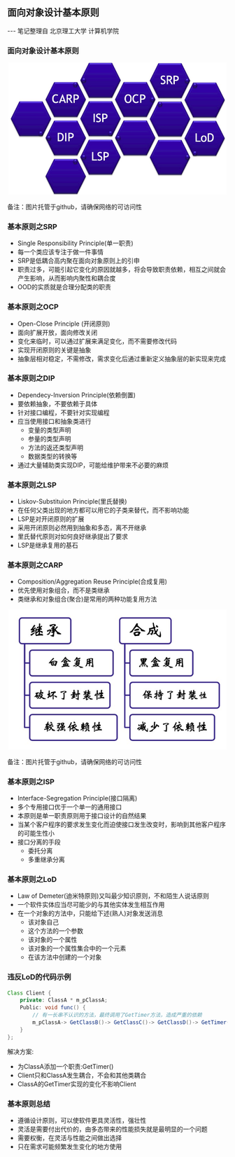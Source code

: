 面向对象设计基本原则
---

--- 笔记整理自 北京理工大学 计算机学院

###  面向对象设计基本原则

<div align="center">
    <img width="500" src="./screenshot/26.jpg">
</div>

备注：图片托管于github，请确保网络的可访问性

### 基本原则之SRP

- Single Responsibility Principle(单一职责)
- 每一个类应该专注于做一件事情
- SRP是低耦合高内聚在面向对象原则上的引申
- 职责过多，可能引起它变化的原因就越多，将会导致职责依赖，相互之间就会产生影响，从而影响内聚性和耦合度
- OOD的实质就是合理分配类的职责

### 基本原则之OCP

- Open-Close Principle (开闭原则)
- 面向扩展开放，面向修改关闭
- 变化来临时，可以通过扩展来满足变化，而不需要修改代码
- 实现开闭原则的关键是抽象
- 抽象层相对稳定，不需修改，需求变化后通过重新定义抽象层的新实现来完成

### 基本原则之DIP

- Dependecy-Inversion Principle(依赖倒置) 
- 要依赖抽象，不要依赖于具体
- 针对接口编程，不要针对实现编程
- 应当使用接口和抽象类进行
    * 变量的类型声明
    * 参量的类型声明
    * 方法的返还类型声明
    * 数据类型的转换等
- 通过大量辅助类实现DIP，可能给维护带来不必要的麻烦

### 基本原则之LSP

- Liskov-Substituion Principle(里氏替换)
- 在任何父类出现的地方都可以用它的子类来替代，而不影响功能
- LSP是对开闭原则的扩展
- 采用开闭原则必然用到抽象和多态，离不开继承
- 里氏替代原则对如何良好继承提出了要求
- LSP是继承复用的基石

### 基本原则之CARP

- Composition/Aggregation Reuse Principle(合成复用) 
- 优先使用对象组合，而不是类继承
- 类继承和对象组合(聚合)是常用的两种功能复用方法

<div align="center">
    <img width="500" src="./screenshot/27.jpg">
</div>

备注：图片托管于github，请确保网络的可访问性

### 基本原则之ISP

- Interface-Segregation Principle(接口隔离)
- 多个专用接口优于一个单一的通用接口
- 本原则是单一职责原则用于接口设计的自然结果
- 当某个客户程序的要求发生变化而迫使接口发生改变时，影响到其他客户程序的可能生性小
- 接口分离的手段
    * 委托分离
    * 多重继承分离

### 基本原则之LoD

- Law of Demeter(迪米特原则)又叫最少知识原则，不和陌生人说话原则
- 一个软件实体应当尽可能少的与其他实体发生相互作用 
- 在一个对象的方法中，只能给下述(熟人)对象发送消息
    * 该对象自己
    * 这个方法的一个参数
    * 该对象的一个属性
    * 该对象的一个属性集合中的一个元素
    * 在该方法中创建的一个对象

### 违反LoD的代码示例

```java
Class Client {
    private: ClassA * m_pClassA; 
    Public: void func() {
        // 有一长串不认识的方法，最终调用了GetTimer方法，造成严重的依赖
        m_pClassA-> GetClassB()-> GetClassC()-> GetClassD()-> GetTimer();
    }
};
```

解决方案: 

- 为ClassA添加一个职责:GetTimer() 
- Client只和ClassA发生耦合，不会和其他类耦合 
- ClassA的GetTimer实现的变化不影响Client

### 基本原则总结

- 遵循设计原则，可以使软件更具灵活性，强壮性
- 灵活是需要付出代价的，由多态带来的性能损失就是最明显的一个问题
- 需要权衡，在灵活与性能之间做出选择
- 只在需求可能频繁发生变化的地方使用